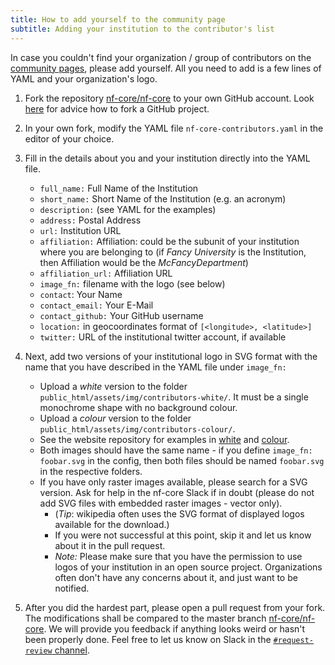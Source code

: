 ```yaml
---
title: How to add yourself to the community page
subtitle: Adding your institution to the contributor's list
---
```


In case you couldn't find your organization / group of contributors on the [community pages](https://nf-co.re/community), please add yourself. All you need to add is a few lines of YAML and your organization's logo.

1. Fork the repository [nf-core/nf-core](https://github.com/nf-core/nf-co.re) to your own GitHub account. Look [here](https://guides.github.com/activities/forking/) for advice how to fork a GitHub project.

2. In your own fork, modify the YAML file `nf-core-contributors.yaml` in the editor of your choice.

3. Fill in the details about you and your institution directly into the YAML file.

   - `full_name:` Full Name of the Institution
   - `short_name:` Short Name of the Institution (e.g. an acronym)
   - `description:` (see YAML for the examples)
   - `address:` Postal Address
   - `url:` Institution URL
   - `affiliation:` Affiliation: could be the subunit of your institution where you are belonging to (if _Fancy University_ is the Institution, then Affiliation would be the _McFancyDepartment_)
   - `affiliation_url:` Affiliation URL
   - `image_fn:` filename with the logo (see below)
   - `contact`: Your Name
   - `contact_email:` Your E-Mail
   - `contact_github:` Your GitHub username
   - `location:` in geocoordinates format of `[<longitude>, <latitude>]`
   - `twitter:` URL of the institutional twitter account, if available

4. Next, add two versions of your institutional logo in SVG format with the name that you have described in the YAML file under `image_fn:`

   - Upload a _white_ version to the folder `public_html/assets/img/contributors-white/`. It must be a single monochrome shape with no background colour.
   - Upload a _colour_ version to the folder `public_html/assets/img/contributors-colour/`.
   - See the website repository for examples in [white](https://github.com/nf-core/nf-co.re/tree/master/public_html/assets/img/contributors-white) and [colour](https://github.com/nf-core/nf-co.re/tree/master/public_html/assets/img/contributors-colour).
   - Both images should have the same name - if you define `image_fn: foobar.svg` in the config, then both files should be named `foobar.svg` in the respective folders.
   - If you have only raster images available, please search for a SVG version. Ask for help in the nf-core Slack if in doubt (please do not add SVG files with embedded raster images - vector only).
     - (_Tip_: wikipedia often uses the SVG format of displayed logos available for the download.)
     - If you were not successful at this point, skip it and let us know about it in the pull request.
     - _Note:_ Please make sure that you have the permission to use logos of your institution in an open source project. Organizations often don't have any concerns about it, and just want to be notified.

5. After you did the hardest part, please open a pull request from your fork. The modifications shall be compared to the master branch [nf-core/nf-core](https://github.com/nf-core/nf-co.re). We will provide you feedback if anything looks weird or hasn't been properly done. Feel free to let us know on Slack in the [`#request-review` channel](https://nfcore.slack.com/archives/CQY2U5QU9).
